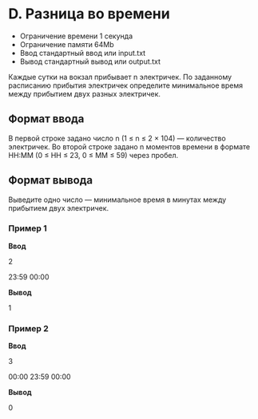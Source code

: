 # D. Разница во времени

- Ограничение времени	1 секунда
- Ограничение памяти	64Mb
- Ввод	стандартный ввод или input.txt
- Вывод	стандартный вывод или output.txt

Каждые сутки на вокзал прибывает n электричек. По заданному расписанию прибытия электричек определите минимальное время между прибытием двух разных электричек.
## Формат ввода

В первой строке задано число n (1 ≤ n ≤ 2 × 104) — количество электричек.
Во второй строке задано n моментов времени в формате HH:MM (0 ≤ HH ≤ 23, 0 ≤ MM ≤ 59) через пробел.
## Формат вывода

Выведите одно число — минимальное время в минутах между прибытием двух электричек.
### Пример 1

**Ввод**

2

23:59 00:00

**Вывод**

1
### Пример 2

**Ввод**

3

00:00 23:59 00:00

**Вывод**

0
